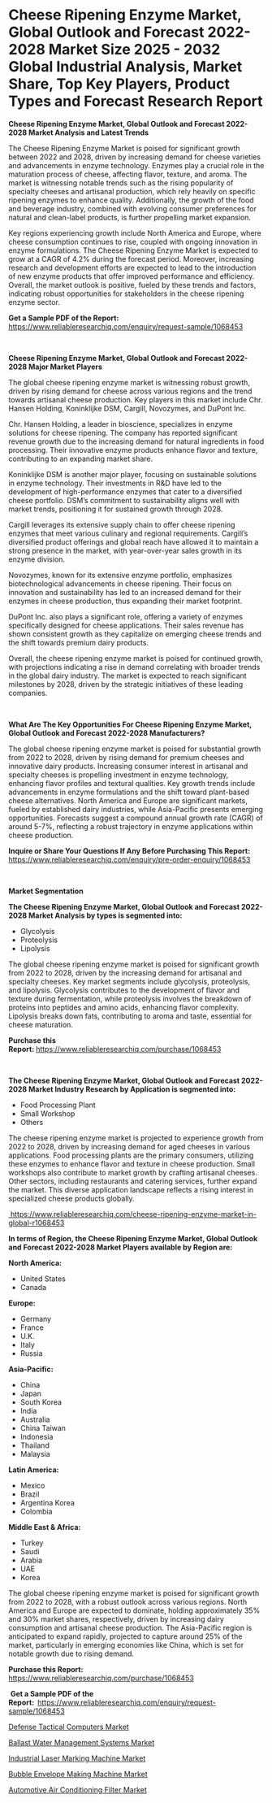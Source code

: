 <p><h1>Cheese Ripening Enzyme Market, Global Outlook and Forecast 2022-2028 Market Size 2025 - 2032 Global Industrial Analysis, Market Share, Top Key Players, Product Types and Forecast Research Report</h1></p><p><strong>Cheese Ripening Enzyme Market, Global Outlook and Forecast 2022-2028 Market Analysis and Latest Trends</strong></p>
<p><p>The Cheese Ripening Enzyme Market is poised for significant growth between 2022 and 2028, driven by increasing demand for cheese varieties and advancements in enzyme technology. Enzymes play a crucial role in the maturation process of cheese, affecting flavor, texture, and aroma. The market is witnessing notable trends such as the rising popularity of specialty cheeses and artisanal production, which rely heavily on specific ripening enzymes to enhance quality. Additionally, the growth of the food and beverage industry, combined with evolving consumer preferences for natural and clean-label products, is further propelling market expansion.</p><p>Key regions experiencing growth include North America and Europe, where cheese consumption continues to rise, coupled with ongoing innovation in enzyme formulations. The Cheese Ripening Enzyme Market is expected to grow at a CAGR of 4.2% during the forecast period. Moreover, increasing research and development efforts are expected to lead to the introduction of new enzyme products that offer improved performance and efficiency. Overall, the market outlook is positive, fueled by these trends and factors, indicating robust opportunities for stakeholders in the cheese ripening enzyme sector.</p></p>
<p><strong>Get a Sample PDF of the Report:&nbsp;</strong> <a href="https://www.reliableresearchiq.com/enquiry/request-sample/1068453?utm_campaign=2840&utm_medium=2&utm_source=Github&utm_content=ia&utm_term=21032025&utm_id=cheese-ripening-enzyme-market-global-outlook-and-forecast-2022-2028">https://www.reliableresearchiq.com/enquiry/request-sample/1068453</a></p>
<p>&nbsp;</p>
<p><strong>Cheese Ripening Enzyme Market, Global Outlook and Forecast 2022-2028 Major Market Players</strong></p>
<p><p>The global cheese ripening enzyme market is witnessing robust growth, driven by rising demand for cheese across various regions and the trend towards artisanal cheese production. Key players in this market include Chr. Hansen Holding, Koninklijke DSM, Cargill, Novozymes, and DuPont Inc. </p><p>Chr. Hansen Holding, a leader in bioscience, specializes in enzyme solutions for cheese ripening. The company has reported significant revenue growth due to the increasing demand for natural ingredients in food processing. Their innovative enzyme products enhance flavor and texture, contributing to an expanding market share.</p><p>Koninklijke DSM is another major player, focusing on sustainable solutions in enzyme technology. Their investments in R&D have led to the development of high-performance enzymes that cater to a diversified cheese portfolio. DSM’s commitment to sustainability aligns well with market trends, positioning it for sustained growth through 2028.</p><p>Cargill leverages its extensive supply chain to offer cheese ripening enzymes that meet various culinary and regional requirements. Cargill’s diversified product offerings and global reach have allowed it to maintain a strong presence in the market, with year-over-year sales growth in its enzyme division.</p><p>Novozymes, known for its extensive enzyme portfolio, emphasizes biotechnological advancements in cheese ripening. Their focus on innovation and sustainability has led to an increased demand for their enzymes in cheese production, thus expanding their market footprint.</p><p>DuPont Inc. also plays a significant role, offering a variety of enzymes specifically designed for cheese applications. Their sales revenue has shown consistent growth as they capitalize on emerging cheese trends and the shift towards premium dairy products.</p><p>Overall, the cheese ripening enzyme market is poised for continued growth, with projections indicating a rise in demand correlating with broader trends in the global dairy industry. The market is expected to reach significant milestones by 2028, driven by the strategic initiatives of these leading companies.</p></p>
<p>&nbsp;</p>
<p><strong>What Are The Key Opportunities For Cheese Ripening Enzyme Market, Global Outlook and Forecast 2022-2028 Manufacturers?</strong></p>
<p><p>The global cheese ripening enzyme market is poised for substantial growth from 2022 to 2028, driven by rising demand for premium cheeses and innovative dairy products. Increasing consumer interest in artisanal and specialty cheeses is propelling investment in enzyme technology, enhancing flavor profiles and textural qualities. Key growth trends include advancements in enzyme formulations and the shift toward plant-based cheese alternatives. North America and Europe are significant markets, fueled by established dairy industries, while Asia-Pacific presents emerging opportunities. Forecasts suggest a compound annual growth rate (CAGR) of around 5-7%, reflecting a robust trajectory in enzyme applications within cheese production.</p></p>
<p><strong>Inquire or Share Your Questions If Any Before Purchasing This Report:</strong> <a href="https://www.reliableresearchiq.com/enquiry/pre-order-enquiry/1068453?utm_campaign=2840&utm_medium=2&utm_source=Github&utm_content=ia&utm_term=21032025&utm_id=cheese-ripening-enzyme-market-global-outlook-and-forecast-2022-2028">https://www.reliableresearchiq.com/enquiry/pre-order-enquiry/1068453</a></p>
<p>&nbsp;</p>
<p><strong>Market Segmentation</strong></p>
<p><strong>The Cheese Ripening Enzyme Market, Global Outlook and Forecast 2022-2028 Market Analysis by types is segmented into:</strong></p>
<p><ul><li>Glycolysis</li><li>Proteolysis</li><li>Lipolysis</li></ul></p>
<p><p>The global cheese ripening enzyme market is poised for significant growth from 2022 to 2028, driven by the increasing demand for artisanal and specialty cheeses. Key market segments include glycolysis, proteolysis, and lipolysis. Glycolysis contributes to the development of flavor and texture during fermentation, while proteolysis involves the breakdown of proteins into peptides and amino acids, enhancing flavor complexity. Lipolysis breaks down fats, contributing to aroma and taste, essential for cheese maturation.</p></p>
<p><strong>Purchase this Report:&nbsp;</strong><a href="https://www.reliableresearchiq.com/purchase/1068453?utm_campaign=2840&utm_medium=2&utm_source=Github&utm_content=ia&utm_term=21032025&utm_id=cheese-ripening-enzyme-market-global-outlook-and-forecast-2022-2028">https://www.reliableresearchiq.com/purchase/1068453</a></p>
<p>&nbsp;</p>
<p><strong>The Cheese Ripening Enzyme Market, Global Outlook and Forecast 2022-2028 Market Industry Research by Application is segmented into:</strong></p>
<p><ul><li>Food Processing Plant</li><li>Small Workshop</li><li>Others</li></ul></p>
<p><p>The cheese ripening enzyme market is projected to experience growth from 2022 to 2028, driven by increasing demand for aged cheeses in various applications. Food processing plants are the primary consumers, utilizing these enzymes to enhance flavor and texture in cheese production. Small workshops also contribute to market growth by crafting artisanal cheeses. Other sectors, including restaurants and catering services, further expand the market. This diverse application landscape reflects a rising interest in specialized cheese products globally.</p></p>
<p><a href="https://www.reliableresearchiq.com/cheese-ripening-enzyme-market-in-global-r1068453?utm_campaign=2840&utm_medium=2&utm_source=Github&utm_content=ia&utm_term=21032025&utm_id=cheese-ripening-enzyme-market-global-outlook-and-forecast-2022-2028">&nbsp;https://www.reliableresearchiq.com/cheese-ripening-enzyme-market-in-global-r1068453</a></p>
<p><strong>In terms of Region, the Cheese Ripening Enzyme Market, Global Outlook and Forecast 2022-2028 Market Players available by Region are:</strong></p>
<p>
    <p> <strong> North America: </strong>
        <ul>
            <li>United States</li>
            <li>Canada</li>
        </ul>
        </p> 
    <p> <strong> Europe: </strong>
        <ul>
            <li>Germany</li>
            <li>France</li>
            <li>U.K.</li>
            <li>Italy</li>
            <li>Russia</li>
        </ul>
        </p> 
    <p> <strong> Asia-Pacific: </strong>
        <ul>
            <li>China</li>
            <li>Japan</li>
            <li>South Korea</li>
            <li>India</li>
            <li>Australia</li>
            <li>China Taiwan</li>
            <li>Indonesia</li>
            <li>Thailand</li>
            <li>Malaysia</li>
        </ul>
        </p> 
    <p> <strong> Latin America: </strong>
        <ul>
            <li>Mexico</li>
            <li>Brazil</li>
            <li>Argentina Korea</li>
            <li>Colombia</li>
        </ul>
        </p> 
    <p> <strong> Middle East & Africa: </strong>
        <ul>
            <li>Turkey</li>
            <li>Saudi</li>
            <li>Arabia</li>
            <li>UAE</li>
            <li>Korea</li>
        </ul>
    </p>
    </p>
<p><p>The global cheese ripening enzyme market is poised for significant growth from 2022 to 2028, with a robust outlook across various regions. North America and Europe are expected to dominate, holding approximately 35% and 30% market shares, respectively, driven by increasing dairy consumption and artisanal cheese production. The Asia-Pacific region is anticipated to expand rapidly, projected to capture around 25% of the market, particularly in emerging economies like China, which is set for notable growth due to rising demand.</p></p>
<p><strong>Purchase this Report: </strong><a href="https://www.reliableresearchiq.com/purchase/1068453?utm_campaign=2840&utm_medium=2&utm_source=Github&utm_content=ia&utm_term=21032025&utm_id=cheese-ripening-enzyme-market-global-outlook-and-forecast-2022-2028">https://www.reliableresearchiq.com/purchase/1068453</a></p>
<p>&nbsp;<strong>Get a Sample PDF of the Report:&nbsp;&nbsp;</strong><a href="https://www.reliableresearchiq.com/enquiry/request-sample/1068453?utm_campaign=2840&utm_medium=2&utm_source=Github&utm_content=ia&utm_term=21032025&utm_id=cheese-ripening-enzyme-market-global-outlook-and-forecast-2022-2028">https://www.reliableresearchiq.com/enquiry/request-sample/1068453</a></p>
<p><strong></strong></p>
<p><p><a href="https://www.linkedin.com/pulse/defense-tactical-computers-market-competitive-landscape-nzbyf?utm_campaign=2840&utm_medium=2&utm_source=Github&utm_content=ia&utm_term=21032025&utm_id=cheese-ripening-enzyme-market-global-outlook-and-forecast-2022-2028">Defense Tactical Computers Market</a></p><p><a href="https://www.linkedin.com/pulse/driving-forces-global-ballast-water-management-systems-market-qcikf?utm_campaign=2840&utm_medium=2&utm_source=Github&utm_content=ia&utm_term=21032025&utm_id=cheese-ripening-enzyme-market-global-outlook-and-forecast-2022-2028">Ballast Water Management Systems Market</a></p><p><a href="https://www.linkedin.com/pulse/in-depth-study-industrial-laser-marking-machine-market-size-dynamics-42z3f?utm_campaign=2840&utm_medium=2&utm_source=Github&utm_content=ia&utm_term=21032025&utm_id=cheese-ripening-enzyme-market-global-outlook-and-forecast-2022-2028">Industrial Laser Marking Machine Market</a></p><p><a href="https://www.linkedin.com/pulse/emerging-trends-bubble-envelope-making-machine-market-detailed-zicuf?utm_campaign=2840&utm_medium=2&utm_source=Github&utm_content=ia&utm_term=21032025&utm_id=cheese-ripening-enzyme-market-global-outlook-and-forecast-2022-2028">Bubble Envelope Making Machine Market</a></p><p><a href="https://www.linkedin.com/pulse/detailed-market-study-global-automotive-air-conditioning-oieyf?utm_campaign=2840&utm_medium=2&utm_source=Github&utm_content=ia&utm_term=21032025&utm_id=cheese-ripening-enzyme-market-global-outlook-and-forecast-2022-2028">Automotive Air Conditioning Filter Market</a></p></p>